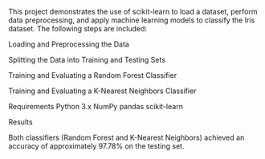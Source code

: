This project demonstrates the use of scikit-learn to load a dataset, perform data preprocessing, and apply machine learning models to classify the Iris dataset. The following steps are included:

Loading and Preprocessing the Data

Splitting the Data into Training and Testing Sets

Training and Evaluating a Random Forest Classifier

Training and Evaluating a K-Nearest Neighbors Classifier


Requirements
Python 3.x
NumPy
pandas
scikit-learn

Results

Both classifiers (Random Forest and K-Nearest Neighbors) achieved an accuracy of approximately 97.78% on the testing set.
